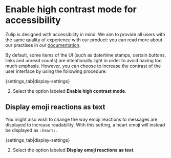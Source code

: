 # Enable high contrast mode for accessibility

Zulip is designed with accessibility in mind. We aim to provide all
users with the same quality of experience with our product: you can
read more about our practises in our
[documentation](https://zulip.readthedocs.io/en/latest/contributing/accessibility.html).

By default, some items of the UI (such as date/time stamps, certain
buttons, links and unread counts) are intentionally light in order to
avoid having too much emphasis. However, you can choose to increase
the contrast of the user interface by using the following procedure:

{settings_tab|display-settings}

2. Select the option labeled **Enable high contrast mode**.

## Display emoji reactions as text

You might also wish to change the way emoji reactions to messages are
displayed to increase readability. With this setting, a heart emoji
will instead be displayed as `:heart:`.

{settings_tab|display-settings}

2. Select the option labeled **Display emoji reactions as text**.
